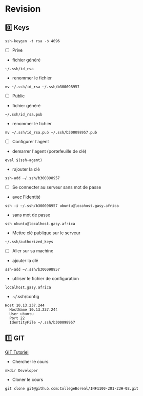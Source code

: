 # Revision

## :zero: Keys

```
ssh-keygen -t rsa -b 4096
```



- [ ] Prive

* fichier généré

```
~/.ssh/id_rsa
```

* renommer le fichier 

```
mv ~/.ssh/id_rsa ~/.ssh/b300098957
```

- [ ] Public

* fichier généré

```
~/.ssh/id_rsa.pub
```
* renommer le fichier 

```
mv ~/.ssh/id_rsa.pub ~/.ssh/b300098957.pub
```

- [ ] Configurer l'agent

* demarrer l'agent (portefeuille de clé)

```
eval $(ssh-agent)
```

* rajouter la clè

```
ssh-add ~/.ssh/b300098957
```




- [ ] Se connecter au serveur sans mot de passe

* avec l'identité

```
ssh -i ~/.ssh/b300098957 ubuntu@locahost.gasy.africa
```

* sans mot de passe

```
ssh ubuntu@localhost.gasy.africa
```

* Mettre clé publique sur le serveur

```
~/.ssh/authorized_keys
```





- [ ] Aller sur sa machine


* ajouter la clé

```
ssh-add ~/.ssh/b300098957
```

* utiliser le fichier de configuration

`localhost.gasy.africa`

* ~/.ssh/config

```
Host 10.13.237.244
  HostName 10.13.237.244
  User ubuntu
  Port 22
  IdentityFile ~/.ssh/b300098957
```


## :one: GIT


[GIT Tutoriel](https://github.com/CollegeBoreal/Tutoriels/tree/main/0.GIT)

* Chercher le cours

```
mkdir Developer
```

* Cloner le cours

```
git clone git@github.com:CollegeBoreal/INF1100-201-23H-02.git
```

```
